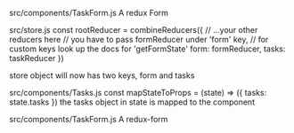 src/components/TaskForm.js
A redux Form

src/store.js
const rootReducer = combineReducers({
    // ...your other reducers here
    // you have to pass formReducer under 'form' key,
    // for custom keys look up the docs for 'getFormState'
    form: formReducer,
    tasks: taskReducer
  })

store object will now has two keys, form and tasks

src/components/Tasks.js
const mapStateToProps = (state) => ({ tasks: state.tasks })
the tasks object in state is mapped to the component


src/components/TaskForm.js
A redux-form